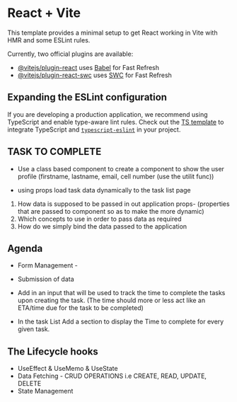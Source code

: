 # React + Vite

This template provides a minimal setup to get React working in Vite with HMR and some ESLint rules.

Currently, two official plugins are available:

- [@vitejs/plugin-react](https://github.com/vitejs/vite-plugin-react/blob/main/packages/plugin-react/README.md) uses [Babel](https://babeljs.io/) for Fast Refresh
- [@vitejs/plugin-react-swc](https://github.com/vitejs/vite-plugin-react-swc) uses [SWC](https://swc.rs/) for Fast Refresh

## Expanding the ESLint configuration

If you are developing a production application, we recommend using TypeScript and enable type-aware lint rules. Check out the [TS template](https://github.com/vitejs/vite/tree/main/packages/create-vite/template-react-ts) to integrate TypeScript and [`typescript-eslint`](https://typescript-eslint.io) in your project.


## TASK TO COMPLETE 

- Use a class based component to create a component to show the user profile (firstname, lastname, email, cell number (use the utilit func))

- using props load task data dynamically to the task list page 
 1. How data is supposed to be passed in out application
        props- (properties that are passed to component so as to make the more dynamic)
 2. Which concepts to use in order to pass data as required 
 3. How do we simply bind the data passed to the application


## Agenda 

- Form Management - 
- Submission of data 

- Add in an input that will be used to track the time to complete the tasks upon creating the task. 
(The time should more or less act like an ETA/time due for the task to be completed)

- In the task List Add a section to display the Time to complete for every given task.

## The Lifecycle hooks 

- UseEffect & UseMemo & UseState 
- Data Fetching - CRUD OPERATIONS i.e CREATE, READ, UPDATE, DELETE
- State Management 


